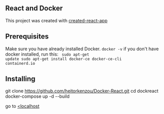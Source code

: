 ## React and Docker

This project was created with <a href="https://github.com/facebook/create-react-app">created-react-app</a>

## Prerequisites

Make sure you have already installed Docker. 
<code>docker -v</code>
if you don't have docker installed, run this: 
<code> sudo apt-get update</code><code> sudo apt-get install docker-ce docker-ce-cli containerd.io
</code>

## Installing

git clone https://github.com/heitorkenzou/Docker-React.git
cd dockreact
docker-compose up -d --build

go to <a href="http://localhost:8001"><localhost</a>




